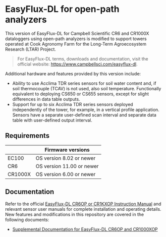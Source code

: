 # EasyFlux-DL for open-path analyzers

This version of EasyFlux-DL for Campbell Scientific CR6 and CR1000X dataloggers
using open-path analyzers is modified to support towers operated at
Cook Agronomy Farm for the Long-Term Agroecosystem Research (LTAR) Project.

> For EasyFlux-DL terms, downloads and documentation,
> visit the official website: <https://www.campbellsci.com/easyflux-dl>.

Additional hardware and features provided by this version include:

* Ability to use Acclima TDR series sensors for soil water content and, if soil thermocouple (TCAV) is not used, also soil temperature.
  Functionally equivalent to deploying CS650 or CS655 sensors, except for slight differences in data table outputs.
* Support for up to six Acclima TDR series sensors deployed independently of the tower, for example, in a vertical profile application.
  Sensors have a separate user-defined scan interval and separate data table with user-defined output interval.


## Requirements 

| | Firmware versions |
|-|-|
| EC100 | OS version 8.02 or newer |
| CR6 | OS version 11.00 or newer |
| CR1000X | OS version 6.00 or newer |

## Documentation

Refer to the official [EasyFlux-DL CR6OP or CR1KXOP Instruction Manual](https://www.campbellsci.com/easyflux-dl#documents_)
and relevant sensor user manuals for complete installation and operating details.
New features and modifications in this repository are covered in the following documents: 

* [Supplemental Documentation for EasyFlux-DL CR6OP and CR1000XOP](user_guide_supp.md)


